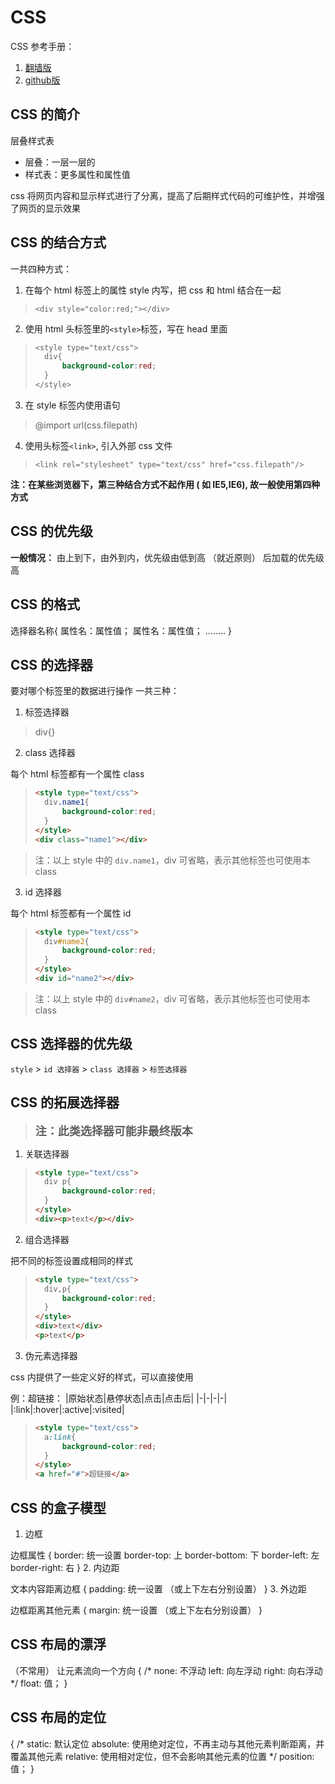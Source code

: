 # CSS

CSS 参考手册：
1. [翻墙版](http://css.doyoe.com/)
2. [github版](https://github.com/doyoe/css-handbook)

## CSS 的简介

层叠样式表
- 层叠：一层一层的
- 样式表：更多属性和属性值

css 将网页内容和显示样式进行了分离，提高了后期样式代码的可维护性，并增强了网页的显示效果

## CSS 的结合方式

一共四种方式：

1. 在每个 html 标签上的属性 style 内写，把 css 和 html 结合在一起

> `<div style="color:red;"></div>`

2. 使用 html 头标签里的`<style>`标签，写在 head 里面

> ```css
> <style type="text/css">
> 	div{
> 		background-color:red;
> 	}
> </style>
> ```

3. 在 style 标签内使用语句

> @import url(css.filepath)

4. 使用头标签`<link>`, 引入外部 css 文件

> `<link rel="stylesheet" type="text/css" href="css.filepath"/>`

**注：在某些浏览器下，第三种结合方式不起作用 ( 如 IE5,IE6), 故一般使用第四种方式**

## CSS 的优先级

**一般情况：**
由上到下，由外到内，优先级由低到高
（就近原则）
后加载的优先级高

## CSS 的格式

选择器名称{
	属性名：属性值；
	属性名：属性值；
	........
}

## CSS 的选择器

要对哪个标签里的数据进行操作
一共三种：
1. 标签选择器

> div{}

2. class 选择器

每个 html 标签都有一个属性 class

>```html
><style type="text/css">
> 	div.name1{
> 		background-color:red;
> 	}
> </style>
><div class="name1"></div>
>```

>注：以上 style 中的 `div.name1`，div 可省略，表示其他标签也可使用本 class

3. id 选择器

每个 html 标签都有一个属性 id

>```html
><style type="text/css">
> 	div#name2{
> 		background-color:red;
> 	}
> </style>
><div id="name2"></div>
>```

>注：以上 style 中的 `div#name2`，div 可省略，表示其他标签也可使用本 class

## CSS 选择器的优先级

`style` > `id 选择器` > `class 选择器` > `标签选择器`

## CSS 的拓展选择器

>**<font size=4>注：此类选择器可能非最终版本</font>**

1. 关联选择器

>```html
><style type="text/css">
> 	div p{
> 		background-color:red;
> 	}
> </style>
><div><p>text</p></div>
>```

2. 组合选择器

把不同的标签设置成相同的样式

>```html
><style type="text/css">
> 	div,p{
> 		background-color:red;
> 	}
> </style>
><div>text</div>
><p>text</p>
>```

3. 伪元素选择器

css 内提供了一些定义好的样式，可以直接使用

例：超链接：
|原始状态|悬停状态|点击|点击后|
|-|-|-|-|
|:link|:hover|:active|:visited|

>```html
><style type="text/css">
> 	a:link{
> 		background-color:red;
> 	}
> </style>
><a href="#">超链接</a>
>```

## CSS 的盒子模型

1. 边框

边框属性
{
	border: 统一设置
	border-top: 上
	border-bottom: 下
	border-left: 左
	border-right: 右
}
2. 内边距

文本内容距离边框
{
	padding: 统一设置
	（或上下左右分别设置）
}
3. 外边距

边框距离其他元素
{
	margin: 统一设置
	（或上下左右分别设置）
}

## CSS 布局的漂浮

（不常用）
让元素流向一个方向
{
	/*
	none: 不浮动
	left: 向左浮动
	right: 向右浮动
	*/
	float: 值；
}

## CSS 布局的定位

{
	/*
	static: 默认定位
	absolute: 使用绝对定位，不再主动与其他元素判断距离，并覆盖其他元素
	relative: 使用相对定位，但不会影响其他元素的位置
	*/
	position: 值；
}
